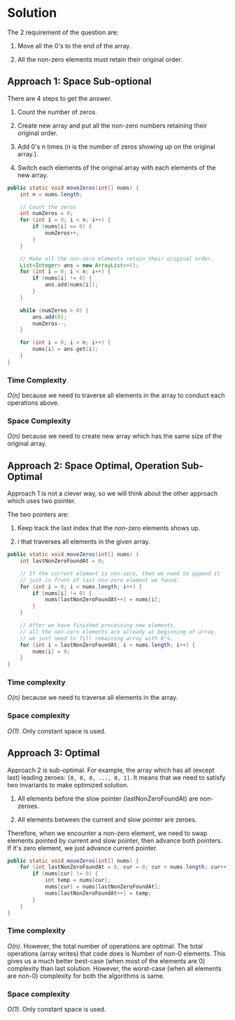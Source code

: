 # Solution 

The 2 requirement of the question are:

1. Move all the 0's to the end of the array.

2. All the non-zero elements must retain their original order. 

## Approach 1: Space Sub-optional 

There are 4 steps to get the answer.

1. Count the number of zeros.

2. Create new array and put all the non-zero numbers retaining their original order.

3. Add 0's n times (n is the number of zeros showing up on the original array.).

4. Switch each elements of the original array with each elements of the new array.

```java
public static void moveZeros(int[] nums) {
    int n = nums.length;

    // Count the zeros
    int numZeros = 0;
    for (int i = 0; i < n; i++) {
        if (nums[i] == 0) {
            numZeros++;
        }
    }

    // Make all the non-zero elements retain their original order.
    List<Integer> ans = new ArrayList<>();
    for (int i = 0; i < n; i++) {
        if (nums[i] != 0) {
            ans.add(nums[i]);
        }
    }

    while (numZeros > 0) {
        ans.add(0);
        numZeros--;
    }

    for (int i = 0; i < n; i++) {
        nums[i] = ans.get(i);
    }
}
```

### Time Complexity

*O(n)* because we need to traverse all elements in the array to conduct each operations above.

### Space Complexity

*O(n)* because we need to create new array which has the same size of the original array.

## Approach 2: Space Optimal, Operation Sub-Optimal

Approach 1 is not a clever way, so we will think about the other approach which uses two pointer.

The two pointers are:

1. Keep track the last index that the non-zero elements shows up.

2. i that traverses all elements in the given array.

```java
public static void moveZeros(int[] nums) {
    int lastNonZeroFoundAt = 0;

    // If the current element is non-zero, then we need to append it
    // just in front of last non-zero element we found.
    for (int i = 0; i < nums.length; i++) {
        if (nums[i] != 0) {
            nums[lastNonZeroFoundAt++] = nums[i];
        }
    }

    // After we have finished processing new elements,
    // all the non-zero elements are already at beginning of array.
    // we just need to fill remaining array with 0's.
    for (int i = lastNonZeroFoundAt; i < nums.length; i++) {
        nums[i] = 0;
    }
}
```

### Time complexity

*O(n)* because we need to traverse all elements in the array.

### Space complexity

*O(1)*. Only constant space is used.

## Approach 3: Optimal

Approach 2 is sub-optimal. For example, the array which has all (except last) leading zeroes: `[0, 0, 0, ..., 0, 1]`.
It means that we need to satisfy two invariants to make optimized solution.

1. All elements before the slow pointer (lastNonZeroFoundAt) are non-zeroes.

2. All elements between the current and slow pointer are zeroes.

Therefore, when we encounter a non-zero element, we need to swap elements pointed by current and slow pointer, then advance both pointers.
If it's zero element, we just advance current pointer.

```java
public static void moveZeros(int[] nums) {
    for (int lastNonZeroFoundAt = 0, cur = 0; cur < nums.length; cur++) {
        if (nums[cur] != 0) {
            int temp = nums[cur];
            nums[cur] = nums[lastNonZeroFoundAt]; 
            nums[lastNonZeroFoundAt++] = temp;    
        }       
    }
}
```

### Time complexity

*O(n)*. However, the total number of operations are optimal. The total operations (array writes) that code does is Number of non-0 elements.
This gives us a much better best-case (when most of the elements are 0) complexity than last solution. However, the worst-case (when all elements are non-0) complexity for both the algorithms is same.

### Space complexity

*O(1)*. Only constant space is used.